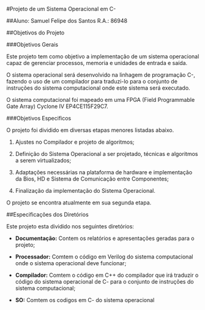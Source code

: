 #Projeto de um Sistema Operacional em C-

##Aluno: Samuel Felipe dos Santos 	R.A.: 86948




##Objetivos do Projeto

###Objetivos Gerais

Este projeto tem como objetivo a implementação de um sistema operacional capaz de gerenciar processos, memoria e unidades de entrada e saída.

O sistema operacional será desenvolvido na linhagem de programação C-, fazendo o uso de um compilador para traduzi-lo para o 
 conjunto de instruções do sistema computacional onde este sistema será executado.

O sistema computacional foi mapeado em uma FPGA (Field Programmable Gate Array) Cyclone IV EP4CE115F29C7.






###Objetivos Especificos

O projeto foi dividido em diversas etapas menores listadas abaixo.

1.  Ajustes no Compilador e projeto de algoritmos;

2. Definição do Sistema Operacional a ser projetado, técnicas e algoritmos a serem virtualizados;
	
3.  Adaptações necessárias na plataforma de hardware e implementação da Bios, HD e Sistema de Comunicação entre Componentes;
	
4.  Finalização da implementação do Sistema Operacional.

O projeto se encontra atualmente em sua segunda etapa.






##Especificações dos Diretórios

Este projeto esta dividido nos seguintes diretórios:

* **Documentação:** Contem os relatórios e apresentações geradas para o projeto;

* **Processador:** Comtem o código em Verilog do sistema computacional onde o sistema operacional deve funcionar;

* **Compilador:** Comtem o código em C++ do compilador que irá traduzir o código do sistema operacional de C- para o conjunto de instruções do sistema computacional;

* **SO:** Comtem os codigos em C- do sistema operacional



